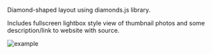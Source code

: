 Diamond-shaped layout using diamonds.js library.

Includes fullscreen lightbox style view of thumbnail photos and some description/link to website with source.

![example](https://i.imgur.com/0nu26VB.png)